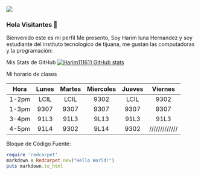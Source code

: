 ![](https://images.cooltext.com/5643145.png)



### Hola Visitantes 👋


Bienvenido este es mi perfil 
Me presento, Soy Harim luna Hernandez y soy
estudiante del instituto tecnologico de tijuana, me gustan las computadoras y la programación:



Mis Stats de GitHub
[![Harim111611 GitHub stats](https://github-readme-stats.vercel.app/api?username=Harim111611)](https://github.com/Harim111611/github-readme-stats)

Mi horario de clases

| **Hora** | **Lunes**   | **Martes**   | **Miercoles** | **Jueves**   | **Viernes** |
|:--------:|:-----------:|:------------:|:-------------:|:------------:|:-----------:|
| 1-2pm    | LCIL        | LCIL         | 9302          | LCIL         |9302         |
| 1-3pm    | 9307        | 9307         | 9307          | 9307         |9307         |
| 3-4pm    | 91L3        | 91L3         | 9L13          | 91L3         |91L3         |
| 4-5pm    | 91L4        | 9302         | 9L14          | 9302         |/////////////|

Bloque de Código Fuente:


```ruby
require 'redcarpet'
markdown = Redcarpet.new("Hello World!")
puts markdown.to_html
```

